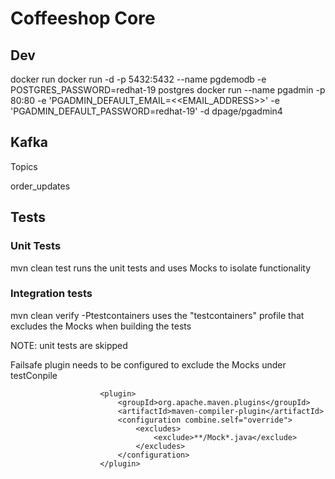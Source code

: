 # Coffeeshop Core

## Dev

docker run docker run -d -p 5432:5432 --name pgdemodb -e POSTGRES_PASSWORD=redhat-19 postgres
docker run --name pgadmin -p 80:80 -e 'PGADMIN_DEFAULT_EMAIL=<<EMAIL_ADDRESS>>' -e 'PGADMIN_DEFAULT_PASSWORD=redhat-19' -d dpage/pgadmin4

## Kafka

Topics

order_updates

## Tests

### Unit Tests

mvn clean test runs the unit tests and uses Mocks to isolate functionality

### Integration tests

mvn clean verify -Ptestcontainers uses the "testcontainers" profile that excludes the Mocks when building the tests

NOTE: unit tests are skipped

Failsafe plugin needs to be configured to exclude the Mocks under testConpile

```
                    <plugin>
                        <groupId>org.apache.maven.plugins</groupId>
                        <artifactId>maven-compiler-plugin</artifactId>
                        <configuration combine.self="override">
                            <excludes>
                                <exclude>**/Mock*.java</exclude>
                            </excludes>
                        </configuration>
                    </plugin>

```